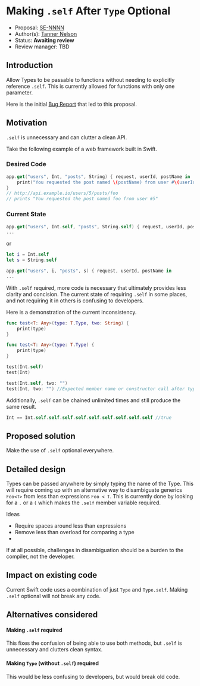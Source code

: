 # Making `.self` After `Type` Optional

* Proposal: [SE-NNNN](https://github.com/apple/swift-evolution/blob/master/proposals/NNNN-name.md)
* Author(s): [Tanner Nelson](https://github.com/tannernelson)
* Status: **Awaiting review**
* Review manager: TBD

## Introduction

Allow Types to be passable to functions without needing to explicitly reference `.self`. This is currently allowed for functions with only one parameter. 

Here is the initial [Bug Report](https://bugs.swift.org/browse/SR-899) that led to this proposal. 

## Motivation

`.self` is unnecessary and can clutter a clean API.

 Take the following example of a web framework built in Swift.

### Desired Code

```swift
app.get("users", Int, "posts", String) { request, userId, postName in
	print("You requested the post named \(postName) from user #\(userId)")
}
// http://api.example.io/users/5/posts/foo
// prints "You requested the post named foo from user #5"
```

### Current State

```swift
app.get("users", Int.self, "posts", String.self) { request, userId, postName in
...
```

or

```swift
let i = Int.self
let s = String.self

app.get("users", i, "posts", s) { request, userId, postName in
...
```

With `.self` required, more code is necessary that ultimately provides less clarity and concision. The current state of requiring `.self` in some places, and not requiring it in others is confusing to developers.

Here is a demonstration of the current inconsistency. 
```swift
func test<T: Any>(type: T.Type, two: String) {
    print(type)
}

func test<T: Any>(type: T.Type) {
    print(type)
}

test(Int.self)
test(Int)

test(Int.self, two: "")
test(Int, two: "") //Expected member name or constructor call after type name
``` 

Additionally, `.self` can be chained unlimited times and still produce the same result. 

```swift
Int == Int.self.self.self.self.self.self.self.self.self //true
```

## Proposed solution

Make the use of `.self` optional everywhere. 

## Detailed design

Types can be passed anywhere by simply typing the name of the Type. This will require coming up with an alternative way to disambiguate generics `Foo<T>` from less than expressions `Foo < T`. This is currently done by looking for a `.` or a `(` which makes the `.self` member variable required.

Ideas
- Require spaces around less than expressions
- Remove less than overload for comparing a type
- <Your idea here>

If at all possible, challenges in disambiguation should be a burden to the compiler, not the developer. 

## Impact on existing code

Current Swift code uses a combination of just `Type` and `Type.self`. Making `.self` optional will not break any code.

## Alternatives considered

#### Making `.self` required

This fixes the confusion of being able to use both methods, but `.self` is unnecessary and clutters clean syntax.

#### Making `Type` (without `.self`) required

This would be less confusing to developers, but would break old code. 

